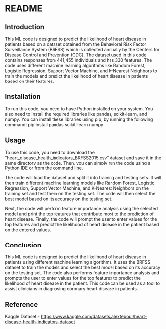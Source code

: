 # README
## Introduction
This ML code is designed to predict the likelihood of heart disease in patients based on a dataset obtained from the Behavioral Risk Factor Surveillance System (BRFSS) which is collected annually by the Centers for Disease Control and Prevention (CDC). The dataset used in this code contains responses from 441,455 individuals and has 330 features. The code uses different machine learning algorithms like Random Forest, Logistic Regression, Support Vector Machine, and K-Nearest Neighbors to train the models and predict the likelihood of heart disease in patients based on their features.

## Installation
To run this code, you need to have Python installed on your system. You also need to install the required libraries like pandas, scikit-learn, and numpy. You can install these libraries using pip, by running the following command:
pip install pandas scikit-learn numpy

## Usage
To use this code, you need to download the "heart_disease_health_indicators_BRFSS2015.csv" dataset and save it in the same directory as the code. Then, you can simply run the code using a Python IDE or from the command line.

The code will load the dataset and split it into training and testing sets. It will then train different machine learning models like Random Forest, Logistic Regression, Support Vector Machine, and K-Nearest Neighbors on the training set and test them on the testing set. The code will then select the best model based on its accuracy on the testing set.

Next, the code will perform feature importance analysis using the selected model and print the top features that contribute most to the prediction of heart disease. Finally, the code will prompt the user to enter values for the top features and predict the likelihood of heart disease in the patient based on the entered values.

## Conclusion
This ML code is designed to predict the likelihood of heart disease in patients using different machine learning algorithms. It uses the BRFSS dataset to train the models and select the best model based on its accuracy on the testing set. The code also performs feature importance analysis and prompts the user to enter values for the top features to predict the likelihood of heart disease in the patient. This code can be used as a tool to assist clinicians in diagnosing coronary heart disease in patients.

## Reference
Kaggle Dataset:- https://www.kaggle.com/datasets/alexteboul/heart-disease-health-indicators-dataset